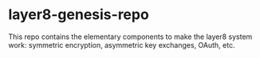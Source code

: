 # layer8-genesis-repo
This repo contains the elementary components to make the layer8 system work: symmetric encryption, asymmetric key exchanges, OAuth, etc.
